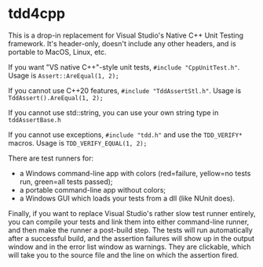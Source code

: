# tdd4cpp

This is a drop-in replacement for Visual Studio's Native C++ Unit Testing framework.
It's header-only, doesn't include any other headers, and is portable to MacOS, Linux, etc.

If you want "VS native C++"-style unit tests, ```#include "CppUnitTest.h"```. Usage is ```Assert::AreEqual(1, 2);```

If you cannot use C++20 features, ```#include "TddAssertStl.h"```. Usage is ```TddAssert().AreEqual(1, 2);```

If you cannot use std::string, you can use your own string type in ```tddAssertBase.h```

If you cannot use exceptions, ```#include "tdd.h"``` and use the ```TDD_VERIFY*``` macros.  Usage is ```TDD_VERIFY_EQUAL(1, 2);```


There are test runners for:
 - a Windows command-line app with colors (red=failure, yellow=no tests run, green=all tests passed);
 - a portable command-line app without colors;
 - a Windows GUI which loads your tests from a dll (like NUnit does).


Finally, if you want to replace Visual Studio's rather slow test runner entirely, you can compile your tests and link them into either command-line runner, and then make the runner a post-build step.
The tests will run automatically after a successful build, and the assertion failures will show up in the output window and in the error list window as warnings. 
They are clickable, which will take you to the source file and the line on which the assertion fired.
